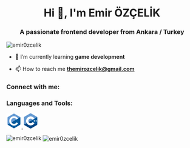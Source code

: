 <h1 align="center">Hi 👋, I'm Emir ÖZÇELİK</h1>
<h3 align="center">A passionate frontend developer from Ankara / Turkey</h3>

<p align="left"> <img src="https://komarev.com/ghpvc/?username=emir0zcelik&label=Profile%20views&color=0e75b6&style=flat" alt="emir0zcelik" /> </p>

- 🌱 I’m currently learning **game development**

- 📫 How to reach me **themirozcelik@gmail.com**

<h3 align="left">Connect with me:</h3>
<p align="left">
</p>

<h3 align="left">Languages and Tools:</h3>
<p align="left"> <a href="https://www.cprogramming.com/" target="_blank" rel="noreferrer"> <img src="https://raw.githubusercontent.com/devicons/devicon/master/icons/c/c-original.svg" alt="c" width="40" height="40"/> </a> <a href="https://www.w3schools.com/cpp/" target="_blank" rel="noreferrer"> <img src="https://raw.githubusercontent.com/devicons/devicon/master/icons/cplusplus/cplusplus-original.svg" alt="cplusplus" width="40" height="40"/> </a> </p>

<p><img align="left" src="https://github-readme-stats.vercel.app/api/top-langs?username=emir0zcelik&show_icons=true&locale=en&layout=compact" alt="emir0zcelik" /></p>

<p>&nbsp;<img align="center" src="https://github-readme-stats.vercel.app/api?username=emir0zcelik&show_icons=true&locale=en" alt="emir0zcelik" /></p>
